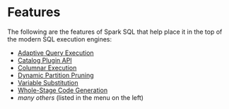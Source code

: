 # Features

The following are the features of Spark SQL that help place it in the top of the modern SQL execution engines:

* [Adaptive Query Execution](../adaptive-query-execution/index.md)
* [Catalog Plugin API](../connector/catalog/index.md)
* [Columnar Execution](../columnar-execution/index.md)
* [Dynamic Partition Pruning](../dynamic-partition-pruning/index.md)
* [Variable Substitution](../variable-substitution.md)
* [Whole-Stage Code Generation](../whole-stage-code-generation/index.md)
* _many others_ (listed in the menu on the left)
